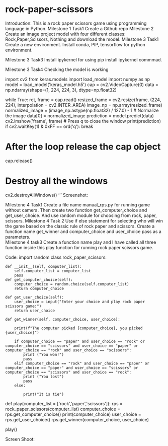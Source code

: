 # rock-paper-scissors

Introduction: This is a rock paper scissors game using  programming language in Python.
 Milestone 1 Task1
Create a Github repo
 Milestone 2
Create an image project model with four different classes: Rock,Paper,Scissors, Nothing and download the model.
 Milestone 3 Task1
Create a new environment. Install conda, PIP, tensorflow for python environment.

Milestone 3  Task3
Install ipykernel for using pip install ipykernel commmad. 

Milestone 3 Task4
Checking the model is working

import cv2
from keras.models import load_model
import numpy as np
model = load_model('keras_model.h5')
cap = cv2.VideoCapture(0)
data = np.ndarray(shape=(1, 224, 224, 3), dtype=np.float32)

while True: 
    ret, frame = cap.read()
    resized_frame = cv2.resize(frame, (224, 224), interpolation = cv2.INTER_AREA)
    image_np = np.array(resized_frame)
    normalized_image = (image_np.astype(np.float32) / 127.0) - 1 # Normalize the image
    data[0] = normalized_image
    prediction = model.predict(data)
    cv2.imshow('frame', frame)
    # Press q to close the window
    print(prediction)
    if cv2.waitKey(1) & 0xFF == ord('q'):
        break
            
# After the loop release the cap object
cap.release()
# Destroy all the windows
cv2.destroyAllWindows()
 ‘’’
Screenshot:
 
 Milestone 4 Task1
Create  a file name manual_rps.py for running game without camera. Then create two function get_computer_choice and get_user_choice. And use random module for choosing from rock, paper, scissors. 
Milestone 4 Task 2
Use if else statement for selecting who will win the game based  on the classic rule of rock paper and scissors.  Create a function name get_winner and computer_choice and user_choice pass as a parameters.  
Milestone 4 task3
Create a function name play and I have called all three   function inside this play function for running rock paper scissors game. 

Code: 
import random
class rock_paper_scissors:
      
    def __init__(self, computer_list):
        self.computer_list = computer_list  
        pass  
    def get_computer_choice(self):
        computer_choice = random.choice(self.computer_list)
        return computer_choice

    def get_user_choice(self):
        user_choice = input("Enter your choice and play rock paper scissors game:")
        return user_choice
              
    def get_winner(self, computer_choice, user_choice):
        
        print(f"The computer picked {computer_choice}, you picked {user_choice}")

        if computer_choice == "paper" and user_choice == "rock" or computer_choice == "scissors" and user_choice == "paper" or computer_choice == "rock" and user_choice == "scissors":
            print ("You won!") 
            pass
        elif computer_choice == "rock" and user_choice == "paper" or computer_choice == "paper" and user_choice == "scissors" or computer_choice == "scissors" and user_choice == "rock":
            print ("You lost")
            pass
        else: 
        
            print("It is tie")

def play(computer_list = ['rock','paper','scissors']):
    rps = rock_paper_scissors(computer_list)
    computer_choice = rps.get_computer_choice()
    print(computer_choice)
    user_choice = rps.get_user_choice()
    rps.get_winner(computer_choice, user_choice)

play()


Screen Shoot:
